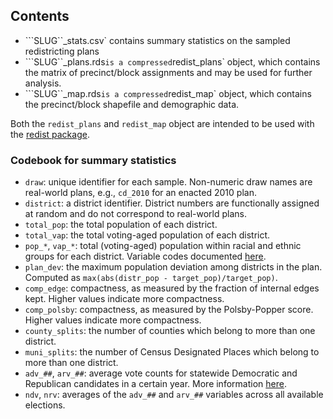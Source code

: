 ## Contents

* ```SLUG``_stats.csv` contains summary statistics on the sampled redistricting plans
* ```SLUG``_plans.rds` is a compressed `redist_plans` object, which contains the matrix of precinct/block assignments and may be used for further analysis.
* ```SLUG``_map.rds` is a compressed `redist_map` object, which contains the precinct/block shapefile and demographic data.

Both the `redist_plans` and `redist_map` object are intended to be used with the
[redist package](https://alarm-redist.github.io/redist/).

### Codebook for summary statistics

* `draw`: unique identifier for each sample. Non-numeric draw names are real-world plans, e.g., `cd_2010` for an enacted 2010 plan.
* `district`: a district identifier. District numbers are functionally assigned at random and do not correspond to real-world plans.
* `total_pop`: the total population of each district.
* `total_vap`: the total voting-aged population of each district.
* `pop_*`, `vap_*`: total (voting-aged) population within racial and ethnic groups for each district. Variable codes documented [here](https://github.com/alarm-redist/census-2020#data-format).
* `plan_dev`: the maximum population deviation among districts in the plan. Computed as `max(abs(distr_pop - target_pop)/target_pop)`.
* `comp_edge`: compactness, as measured by the fraction of internal edges kept. Higher values indicate more compactness.
* `comp_polsby`: compactness, as measured by the Polsby-Popper score. Higher values indicate more compactness.
* `county_splits`: the number of counties which belong to more than one district.
* `muni_splits`: the number of Census Designated Places which belong to more than one district.
* `adv_##`, `arv_##`: average vote counts for statewide Democratic and Republican candidates in a certain year. More information [here](https://github.com/alarm-redist/census-2020#data-format).
* `ndv`, `nrv`: averages of the `adv_##` and `arv_##` variables across all available elections.
